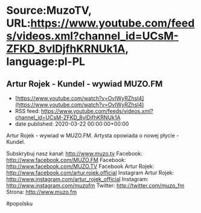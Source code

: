 # Source:MuzoTV, URL:https://www.youtube.com/feeds/videos.xml?channel_id=UCsM-ZFKD_8vlDjfhKRNUk1A, language:pl-PL

## Artur Rojek - Kundel - wywiad MUZO.FM
 - [https://www.youtube.com/watch?v=OvIWyRZhsI4](https://www.youtube.com/watch?v=OvIWyRZhsI4)
 - RSS feed: https://www.youtube.com/feeds/videos.xml?channel_id=UCsM-ZFKD_8vlDjfhKRNUk1A
 - date published: 2020-03-22 00:00:00+00:00

Artur Rojek - wywiad w MUZO.FM. Artysta opowiada o nowej płycie - Kundel. 


Subskrybuj nasz kanał: http://www.muzo.tv
Facebook: http://www.facebook.com/MUZO.FM
Facebook: http://www.facebook.com/MUZO.TV
Facebook Artur Rojek: http://www.facebook.com/artur.rojek.official
Instagram Artur Rojek: http://www.instagram.com/artur_rojek_official
Instagram: http://www.instagram.com/muzofm
Twitter: http://twitter.com/muzo_fm
Strona: http://www.muzo.fm 

#popolsku

